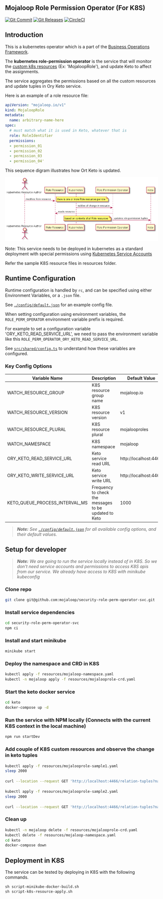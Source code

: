 ## Mojaloop Role Permission Operator (For K8S)
[![Git Commit](https://img.shields.io/github/last-commit/mojaloop/security-role-perm-operator-svc.svg?style=flat)](https://github.com/mojaloop/security-role-perm-operator-svc/commits/master)
[![Git Releases](https://img.shields.io/github/release/mojaloop/security-role-perm-operator-svc.svg?style=flat)](https://github.com/mojaloop/security-role-perm-operator-svc/releases)
[![CircleCI](https://circleci.com/gh/mojaloop/security-role-perm-operator-svc.svg?style=svg)](https://circleci.com/gh/mojaloop/security-role-perm-operator-svc)

## Introduction

This is a kubernetes operator which is a part of the [Business Operations Framework](https://docs.mojaloop.io/mojaloop-business-docs/).

The **kubernetes role-permission operator** is the service that will monitor the [custom k8s resources](https://kubernetes.io/docs/tasks/extend-kubernetes/custom-resources/custom-resource-definitions/) (Ex: 'MojaloopRole'), and update Keto to affect the assignments.

The service aggregates the permissions based on all the custom resources and update tuples in Ory Keto service.

Here is an example of a role resource file:
```yml
apiVersion: "mojaloop.io/v1"
kind: MojaloopRole
metadata:
  name: arbitrary-name-here
spec:
  # must match what it is used in Keto, whatever that is
  role: RoleIdentifier
  permissions:
  - permission_01
  - permission_02
  - permission_03
  - permission_04'
```
This sequence digram illustrates how Ort Keto is updated.

![Sequence diagram illustrating how roles and participant access is assigned to users](assets/images/rolepermissions.png) 

Note: This service needs to be deployed in kubernetes as a standard deployment with special permissions using [Kubernetes Service Accounts](https://kubernetes.io/docs/tasks/configure-pod-container/configure-service-account/)

Refer the sample K8S resource files in resources folder.


## Runtime Configuration

Runtime configuration is handled by `rc`, and can be specified using either Environment Variables, or a `.json` file.

See [`./config/default.json`](./config/default.json) for an example config file.

When setting configuration using environment variables, the `ROLE_PERM_OPERATOR` environment variable prefix is required.

For example to set a configuration variable 'ORY_KETO_READ_SERVICE_URL', we need to pass the environment variable like this `ROLE_PERM_OPERATOR_ORY_KETO_READ_SERVICE_URL`.

See [`src/shared/config.ts`](src/shared/config.ts) to understand how these variables are configured.

### Key Config Options

| Variable Name | Description | Default Value |
| -------------------- | ----------- | ------ |
| WATCH_RESOURCE_GROUP | K8S resource group name | mojaloop.io
| WATCH_RESOURCE_VERSION | K8S resource version | v1
| WATCH_RESOURCE_PLURAL | K8S resource plural | mojalooproles
| WATCH_NAMESPACE | K8S namespace | mojaloop
| ORY_KETO_READ_SERVICE_URL | Keto service read URL | http://localhost:4466
| ORY_KETO_WRITE_SERVICE_URL | Keto service write URL | http://localhost:4467
| KETO_QUEUE_PROCESS_INTERVAL_MS | Frequency to check the messages to be updated to Keto | 1000

> ***Note:** See [`./config/default.json`](./config/default.json) for all available config options, and their default values.*

## Setup for developer

> ***Note:** We are going to run the service locally instead of in K8S. So we don't need service accounts and permissions to access K8S apis from our service. We already have access to K8S with minikube kubeconfig*

### Clone repo
```bash
git clone git@github.com:mojaloop/security-role-perm-operator-svc.git
```

### Install service dependencies
```bash
cd security-role-perm-operator-svc
npm ci
```

### Install and start minikube
```bash
minikube start
```

### Deploy the namespace and CRD in K8S
```bash
kubectl apply -f resources/mojaloop-namespace.yaml
kubectl -n mojaloop apply -f resources/mojalooprole-crd.yaml
```

### Start the keto docker service
```bash
cd keto
docker-compose up -d
```

### Run the service with NPM locally (Connects with the current K8S context in the local machine)
```bash
npm run startDev
```

### Add couple of K8S custom resources and observe the change in keto tuples
```bash
kubectl apply -f resources/mojalooprole-sample1.yaml
sleep 2000

curl --location --request GET 'http://localhost:4466/relation-tuples?namespace=permission'

kubectl apply -f resources/mojalooprole-sample2.yaml
sleep 2000

curl --location --request GET 'http://localhost:4466/relation-tuples?namespace=permission'
```

### Clean up
```bash
kubectl -n mojaloop delete -f resources/mojalooprole-crd.yaml
kubectl delete -f resources/mojaloop-namespace.yaml
cd keto
docker-compose down
```

## Deployment in K8S

The service can be tested by deploying in K8S with the following commands.

```
sh script-minikube-docker-build.sh
sh script-k8s-resource-apply.sh
```
